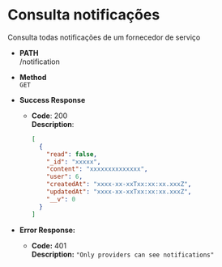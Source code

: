 # Consulta notificações

Consulta todas notificações de um fornecedor de serviço

- **PATH** <br />
  /notification

- **Method** <br />
  `GET`

- **Success Response**

  - **Code**: 200 <br />
    **Description**:
    ```json
    [
      {
        "read": false,
        "_id": "xxxxx",
        "content": "xxxxxxxxxxxxxx",
        "user": 6,
        "createdAt": "xxxx-xx-xxTxx:xx:xx.xxxZ",
        "updatedAt": "xxxx-xx-xxTxx:xx:xx.xxxZ",
        "__v": 0
      }
    ]
    ```

- **Error Response:**

  - **Code:** 401 <br />
    **Description:** `"Only providers can see notifications"`
